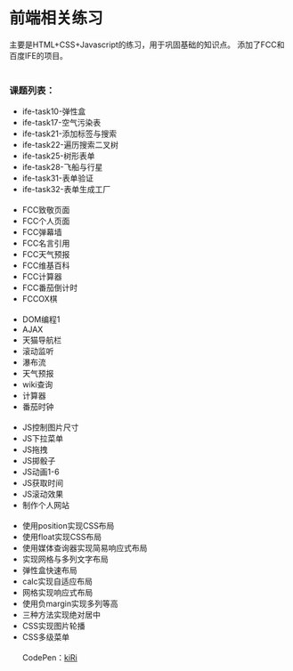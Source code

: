  前端相关练习
===
主要是HTML+CSS+Javascript的练习，用于巩固基础的知识点。
添加了FCC和百度IFE的项目。
<br><br>
### 课题列表：
+ ife-task10-弹性盒
+ ife-task17-空气污染表
+ ife-task21-添加标签与搜索
+ ife-task22-遍历搜索二叉树
+ ife-task25-树形表单
+ ife-task28-飞船与行星
+ ife-task31-表单验证
+ ife-task32-表单生成工厂
<br><br>
+ FCC致敬页面
+ FCC个人页面
+ FCC弹幕墙
+ FCC名言引用
+ FCC天气预报
+ FCC维基百科
+ FCC计算器
+ FCC番茄倒计时
+ FCCOX棋
<br><br>
+ DOM编程1
+ AJAX
+ 天猫导航栏
+ 滚动监听
+ 瀑布流
+ 天气预报
+ wiki查询
+ 计算器
+ 番茄时钟
<br><br>
+ JS控制图片尺寸
+ JS下拉菜单
+ JS拖拽
+ JS掷骰子
+ JS动画1-6
+ JS获取时间
+ JS滚动效果
+ 制作个人网站
<br><br>
+ 使用position实现CSS布局
+ 使用float实现CSS布局
+ 使用媒体查询器实现简易响应式布局
+ 实现网格与多列文字布局
+ 弹性盒快速布局
+ calc实现自适应布局
+ 网格实现响应式布局
+ 使用负margin实现多列等高
+ 三种方法实现绝对居中
+ CSS实现图片轮播
+ CSS多级菜单
<br><br>
CodePen：<a target="_blank" href="http://codepen.io/kiRinoi/#">kiRi</a>
